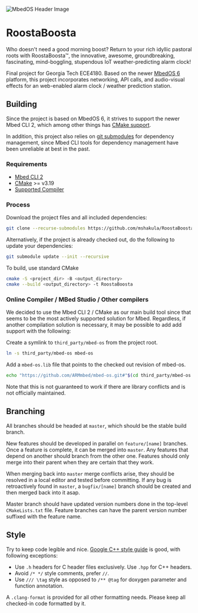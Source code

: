 ![MbedOS Header Image](https://raw.githubusercontent.com/ARMmbed/mbed-os/master/logo.png)

# RoostaBoosta

Who doesn't need a good morning boost?
Return to your rich idyllic pastoral roots with RoostaBoosta™, the innovative, awesome, groundbreaking, fascinating, mind-boggling, stupendous IoT weather-predicting alarm clock!

Final project for Georgia Tech ECE4180.
Based on the newer [MbedOS 6](https://os.mbed.com/docs/mbed-os/v6.16/introduction/index.html) platform, this project incorporates networking, API calls, and audio-visual effects for an web-enabled alarm clock / weather prediction station.

## Building

Since the project is based on MbedOS 6, it strives to support the newer Mbed CLI 2, which among other things has [CMake support](https://os.mbed.com/docs/mbed-os/v6.16/build-tools/use.html#build-the-project-with-cmake-advanced).

In addition, this project also relies on [git submodules](https://git-scm.com/book/en/v2/Git-Tools-Submodules) for dependency management, since Mbed CLI tools for dependency management have been unreliable at best in the past.

### Requirements

- [Mbed CLI 2](https://os.mbed.com/docs/mbed-os/v6.16/build-tools/mbed-cli-2.html)
- [CMake](https://cmake.org/) >= v3.19
- [Supported Compiler](https://os.mbed.com/docs/mbed-os/v6.16/build-tools/index.html#:~:text=CLI%201%20page.-,compiler%20versions,-You%20can%20build)

### Process

Download the project files and all included dependencies:
```sh
git clone --recurse-submodules https://github.com/mshakula/RoostaBoosta.git
```

Alternatively, if the project is already checked out, do the following to update your dependencies:
```sh
git submodule update --init --recursive
```

To build, use standard CMake
```sh
cmake -S <project_dir> -B <output_directory>
cmake --build <output_directory> -t RoostaBoosta
```

### Online Compiler / MBed Studio / Other compilers

We decided to use the Mbed CLI 2 / CMake as our main build tool since that seems to be the most actively supported solution for Mbed. Regardless, if another compilation solution is necessary, it may be possible to add add support with the following:

Create a symlink to `third_party/mbed-os` from the project root.
```sh
ln -s third_party/mbed-os mbed-os
```

Add a `mbed-os.lib` file that points to the checked out revision of mbed-os.
```sh
echo "https://github.com/ARMmbed/mbed-os.git#"$(cd third_party/mbed-os && git rev-parse HEAD) > mbed-os.lib
```

<!-- Add a `.mbed` file.
```sh
cat <<EOT >> .mbed
ROOT=.
TARGET=LPC1768
TARGET_CODE=1010
EOT
``` -->

Note that this is not guaranteed to work if there are library conflicts and is not officially maintained.

## Branching 

All branches should be headed at `master`, which should be the stable build branch.

New features should be developed in parallel on `feature/[name]` branches.
Once a feature is complete, it can be merged into `master`.
Any features that depend on another should branch from the other one.
Features should only merge into their parent when they are certain that they work.

When merging back into `master` merge conflicts arise, they should be resolved in a local editor and tested before committing.
If any bug is retroactively found in `master`, a `bugfix/[name]` branch should be created and then merged back into it asap.

Master branch should have updated version numbers done in the top-level `CMakeLists.txt` file.
Feature branches can have the parent version number suffixed with the feature name.

## Style

Try to keep code legible and nice.
[Google C++ style guide](https://google.github.io/styleguide/cppguide.html) is good, with following exceptions:

- Use `.h` headers for C header files exclusively. Use `.hpp` for C++ headers.
- Avoid `/* */` style comments, prefer `//`.
- Use `/// \tag` style as opposed to `/** @tag` for doxygen parameter and function annotation.

A `.clang-format` is provided for all other formatting needs.
Please keep all checked-in code formatted by it.
